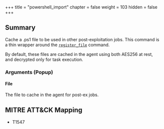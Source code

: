 +++
title = "powershell_import"
chapter = false
weight = 103
hidden = false
+++

## Summary
Cache a .ps1 file to be used in other post-exploitation jobs. This command is a thin wrapper around the [`register_file`](/agents/mapples/commands/register_file/) command.

By default, these files are cached in the agent using both AES256 at rest, and decrypted only for task execution.

### Arguments (Popup)
#### File
The file to cache in the agent for post-ex jobs.

## MITRE ATT&CK Mapping

- T1547